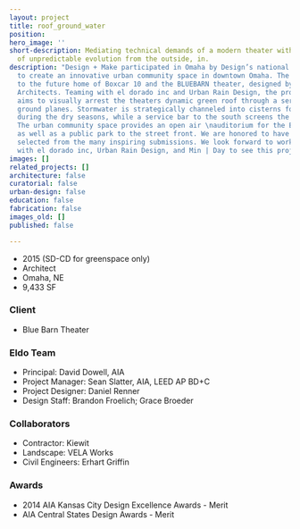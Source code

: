 ```yaml
---
layout: project
title: roof_ground_water
position: 
hero_image: ''
short-description: Mediating technical demands of a modern theater with the excitement
  of unpredictable evolution from the outside, in.
description: "Design + Make participated in Omaha by Design’s national competition
  to create an innovative urban community space in downtown Omaha. The site is adjacent
  to the future home of Boxcar 10 and the BLUEBARN theater, designed by Min | Day
  Architects. Teaming with el dorado inc and Urban Rain Design, the proposed design
  aims to visually arrest the theaters dynamic green roof through a series of faceted
  ground planes. Stormwater is strategically channeled into cisterns for irrigation
  during the dry seasons, while a service bar to the south screens the sites infrastructure.
  The urban community space provides an open air \nauditorium for the BLUEBARN theater,
  as well as a public park to the street front. We are honored to have our design
  selected from the many inspiring submissions. We look forward to working closely
  with el dorado inc, Urban Rain Design, and Min | Day to see this project into fruition."
images: []
related_projects: []
architecture: false
curatorial: false
urban-design: false
education: false
fabrication: false
images_old: []
published: false

---
```

* 2015 (SD-CD for greenspace only)
* Architect
* Omaha, NE
* 9,433 SF

### Client

* Blue Barn Theater

### Eldo Team

* Principal: David Dowell, AIA
* Project Manager: Sean Slatter, AIA, LEED AP BD+C
* Project Designer: Daniel Renner
* Design Staff: Brandon Froelich; Grace Broeder

### Collaborators

* Contractor: Kiewit
* Landscape: VELA Works
* Civil Engineers: Erhart Griffin

### Awards

* 2014 AIA Kansas City Design Excellence Awards - Merit
* AIA Central States Design Awards - Merit